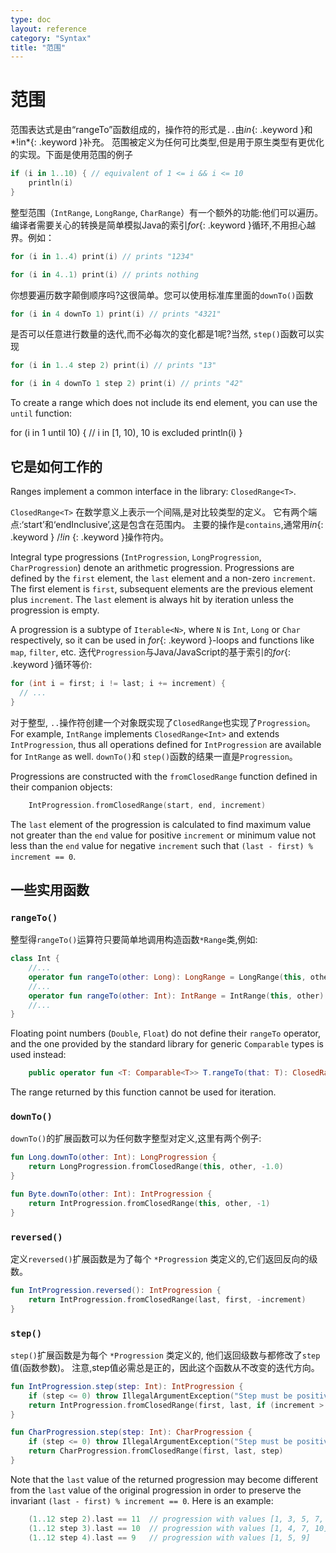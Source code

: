 ```yaml
---
type: doc
layout: reference
category: "Syntax"
title: "范围"
---
```


# 范围

范围表达式是由“rangeTo”函数组成的，操作符的形式是`..`由*in*{: .keyword }和*!in*{: .keyword }补充。
范围被定义为任何可比类型,但是用于原生类型有更优化的实现。下面是使用范围的例子

``` kotlin
if (i in 1..10) { // equivalent of 1 <= i && i <= 10
    println(i)
}
```

整型范围（`IntRange`, `LongRange`, `CharRange`）有一个额外的功能:他们可以遍历。
编译者需要关心的转换是简单模拟Java的索引*for*{: .keyword }循环,不用担心越界。例如：

``` kotlin
for (i in 1..4) print(i) // prints "1234"

for (i in 4..1) print(i) // prints nothing
```

你想要遍历数字颠倒顺序吗?这很简单。您可以使用标准库里面的`downTo()`函数

``` kotlin
for (i in 4 downTo 1) print(i) // prints "4321"
```

是否可以任意进行数量的迭代,而不必每次的变化都是1呢?当然, `step()`函数可以实现

``` kotlin
for (i in 1..4 step 2) print(i) // prints "13"

for (i in 4 downTo 1 step 2) print(i) // prints "42"
```

To create a range which does not include its end element, you can use the `until` function:

for (i in 1 until 10) {   // i in [1, 10), 10 is excluded
     println(i)
}


## 它是如何工作的

Ranges implement a common interface in the library: `ClosedRange<T>`.

`ClosedRange<T>` 在数学意义上表示一个间隔,是对比较类型的定义。
它有两个端点:‘start’和‘endInclusive’,这是包含在范围内。
主要的操作是`contains`,通常用*in*{: .keyword } /*!in* {: .keyword }操作符内。

Integral type progressions (`IntProgression`, `LongProgression`, `CharProgression`) denote an arithmetic progression.
Progressions are defined by the `first` element, the `last` element and a non-zero `increment`.
The first element is `first`, subsequent elements are the previous element plus `increment`. The `last` element is always hit by iteration unless the progression is empty.

A progression is a subtype of `Iterable<N>`, where `N` is `Int`, `Long` or `Char` respectively, so it can be used in *for*{: .keyword }-loops and functions like `map`, `filter`, etc.
迭代`Progression`与Java/JavaScript的基于索引的*for*{: .keyword }循环等价:

``` java
for (int i = first; i != last; i += increment) {
  // ...
}
```

对于整型, `..`操作符创建一个对象既实现了`ClosedRange`也实现了`Progression`。
For example, `IntRange` implements `ClosedRange<Int>` and extends `IntProgression`, thus all operations defined for `IntProgression` are available for `IntRange` as well.
`downTo()`和 `step()`函数的结果一直是`Progression`。

Progressions are constructed with the `fromClosedRange` function defined in their companion objects:

``` kotlin
    IntProgression.fromClosedRange(start, end, increment)
```

The `last` element of the progression is calculated to find maximum value not greater than the `end` value for positive `increment` or minimum value not less than the `end` value for negative `increment` such that `(last - first) % increment == 0`.



## 一些实用函数

### `rangeTo()`

整型得`rangeTo()`运算符只要简单地调用构造函数`*Range`类,例如:

``` kotlin
class Int {
    //...
    operator fun rangeTo(other: Long): LongRange = LongRange(this, other)
    //...
    operator fun rangeTo(other: Int): IntRange = IntRange(this, other)
    //...
}
```

Floating point numbers (`Double`, `Float`) do not define their `rangeTo` operator, and the one provided by the standard library for generic `Comparable` types is used instead:

``` kotlin
    public operator fun <T: Comparable<T>> T.rangeTo(that: T): ClosedRange<T>
```

The range returned by this function cannot be used for iteration.

### `downTo()`

`downTo()`的扩展函数可以为任何数字整型对定义,这里有两个例子:

``` kotlin
fun Long.downTo(other: Int): LongProgression {
    return LongProgression.fromClosedRange(this, other, -1.0)
}

fun Byte.downTo(other: Int): IntProgression {
    return IntProgression.fromClosedRange(this, other, -1)
}
```

### `reversed()`

定义`reversed()`扩展函数是为了每个 `*Progression` 类定义的,它们返回反向的级数。

``` kotlin
fun IntProgression.reversed(): IntProgression {
    return IntProgression.fromClosedRange(last, first, -increment)
}
```

### `step()`

`step()`扩展函数是为每个 `*Progression` 类定义的,
他们返回级数与都修改了`step`值(函数参数)。
注意,step值必需总是正的，因此这个函数从不改变的迭代方向。

``` kotlin
fun IntProgression.step(step: Int): IntProgression {
    if (step <= 0) throw IllegalArgumentException("Step must be positive, was: $step")
    return IntProgression.fromClosedRange(first, last, if (increment > 0) step else -step)
}

fun CharProgression.step(step: Int): CharProgression {
    if (step <= 0) throw IllegalArgumentException("Step must be positive, was: $step")
    return CharProgression.fromClosedRange(first, last, step)
}
```

Note that the `last` value of the returned progression may become different from the `last` value of the original progression in order to preserve the invariant `(last - first) % increment == 0`. Here is an example:

``` kotlin
    (1..12 step 2).last == 11  // progression with values [1, 3, 5, 7, 9, 11]
    (1..12 step 3).last == 10  // progression with values [1, 4, 7, 10]
    (1..12 step 4).last == 9   // progression with values [1, 5, 9]
```